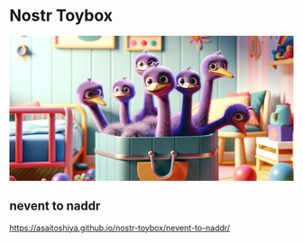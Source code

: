 # Nostr Toybox

![](featured.jpg)

## nevent to naddr

https://asaitoshiya.github.io/nostr-toybox/nevent-to-naddr/
